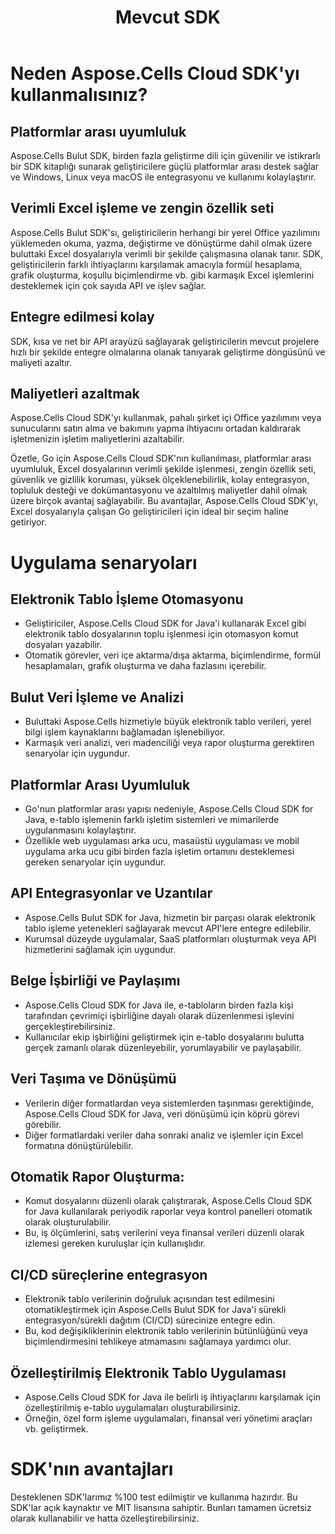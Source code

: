 ﻿---
title: Mevcut SDK
second_title: Aspose.Cells Cloud Documen
type: docs
url: /tr/available-sdks/
description: Aspose.Cells Bulut, oluşturma, dönüştürme, birleştirme, bölme, koruma, iç nesne işlemleri vb. için Excel'i destekler
weight: 30
kwords: Excel, Office Cloud, REST API, Elektronik Tablo, PDF, CSV, Json, Markdwon, Mevcut SDK'lar
---
# **Neden Aspose.Cells Cloud SDK'yı kullanmalısınız?**

## **Platformlar arası uyumluluk**

Aspose.Cells Bulut SDK, birden fazla geliştirme dili için güvenilir ve istikrarlı bir SDK kitaplığı sunarak geliştiricilere güçlü platformlar arası destek sağlar ve Windows, Linux veya macOS ile entegrasyonu ve kullanımı kolaylaştırır.

## **Verimli Excel işleme ve zengin özellik seti**

Aspose.Cells Bulut SDK'sı, geliştiricilerin herhangi bir yerel Office yazılımını yüklemeden okuma, yazma, değiştirme ve dönüştürme dahil olmak üzere buluttaki Excel dosyalarıyla verimli bir şekilde çalışmasına olanak tanır. SDK, geliştiricilerin farklı ihtiyaçlarını karşılamak amacıyla formül hesaplama, grafik oluşturma, koşullu biçimlendirme vb. gibi karmaşık Excel işlemlerini desteklemek için çok sayıda API ve işlev sağlar.

## **Entegre edilmesi kolay**

SDK, kısa ve net bir API arayüzü sağlayarak geliştiricilerin mevcut projelere hızlı bir şekilde entegre olmalarına olanak tanıyarak geliştirme döngüsünü ve maliyeti azaltır.

## **Maliyetleri azaltmak**

Aspose.Cells Cloud SDK'yı kullanmak, pahalı şirket içi Office yazılımını veya sunucularını satın alma ve bakımını yapma ihtiyacını ortadan kaldırarak işletmenizin işletim maliyetlerini azaltabilir.

Özetle, Go için Aspose.Cells Cloud SDK'nın kullanılması, platformlar arası uyumluluk, Excel dosyalarının verimli şekilde işlenmesi, zengin özellik seti, güvenlik ve gizlilik koruması, yüksek ölçeklenebilirlik, kolay entegrasyon, topluluk desteği ve dokümantasyonu ve azaltılmış maliyetler dahil olmak üzere birçok avantaj sağlayabilir. Bu avantajlar, Aspose.Cells Cloud SDK'yı, Excel dosyalarıyla çalışan Go geliştiricileri için ideal bir seçim haline getiriyor.

# **Uygulama senaryoları**

## **Elektronik Tablo İşleme Otomasyonu**

- Geliştiriciler, Aspose.Cells Cloud SDK for Java'i kullanarak Excel gibi elektronik tablo dosyalarının toplu işlenmesi için otomasyon komut dosyaları yazabilir.
- Otomatik görevler, veri içe aktarma/dışa aktarma, biçimlendirme, formül hesaplamaları, grafik oluşturma ve daha fazlasını içerebilir.

## **Bulut Veri İşleme ve Analizi**

- Buluttaki Aspose.Cells hizmetiyle büyük elektronik tablo verileri, yerel bilgi işlem kaynaklarını bağlamadan işlenebiliyor.
- Karmaşık veri analizi, veri madenciliği veya rapor oluşturma gerektiren senaryolar için uygundur.

## **Platformlar Arası Uyumluluk**

- Go'nun platformlar arası yapısı nedeniyle, Aspose.Cells Cloud SDK for Java, e-tablo işlemenin farklı işletim sistemleri ve mimarilerde uygulanmasını kolaylaştırır.
- Özellikle web uygulaması arka ucu, masaüstü uygulaması ve mobil uygulama arka ucu gibi birden fazla işletim ortamını desteklemesi gereken senaryolar için uygundur.

## **API Entegrasyonlar ve Uzantılar**

- Aspose.Cells Bulut SDK for Java, hizmetin bir parçası olarak elektronik tablo işleme yetenekleri sağlayarak mevcut API'lere entegre edilebilir.
- Kurumsal düzeyde uygulamalar, SaaS platformları oluşturmak veya API hizmetlerini sağlamak için uygundur.

## **Belge İşbirliği ve Paylaşımı**

- Aspose.Cells Cloud SDK for Java ile, e-tabloların birden fazla kişi tarafından çevrimiçi işbirliğine dayalı olarak düzenlenmesi işlevini gerçekleştirebilirsiniz.
- Kullanıcılar ekip işbirliğini geliştirmek için e-tablo dosyalarını bulutta gerçek zamanlı olarak düzenleyebilir, yorumlayabilir ve paylaşabilir.

## **Veri Taşıma ve Dönüşümü**

- Verilerin diğer formatlardan veya sistemlerden taşınması gerektiğinde, Aspose.Cells Cloud SDK for Java, veri dönüşümü için köprü görevi görebilir.
- Diğer formatlardaki veriler daha sonraki analiz ve işlemler için Excel formatına dönüştürülebilir.

## **Otomatik Rapor Oluşturma:**

- Komut dosyalarını düzenli olarak çalıştırarak, Aspose.Cells Cloud SDK for Java kullanılarak periyodik raporlar veya kontrol panelleri otomatik olarak oluşturulabilir.
- Bu, iş ölçümlerini, satış verilerini veya finansal verileri düzenli olarak izlemesi gereken kuruluşlar için kullanışlıdır.

## **CI/CD süreçlerine entegrasyon**

- Elektronik tablo verilerinin doğruluk açısından test edilmesini otomatikleştirmek için Aspose.Cells Bulut SDK for Java'i sürekli entegrasyon/sürekli dağıtım (CI/CD) sürecinize entegre edin.
- Bu, kod değişikliklerinin elektronik tablo verilerinin bütünlüğünü veya biçimlendirmesini tehlikeye atmamasını sağlamaya yardımcı olur.

## **Özelleştirilmiş Elektronik Tablo Uygulaması**

- Aspose.Cells Cloud SDK for Java ile belirli iş ihtiyaçlarını karşılamak için özelleştirilmiş e-tablo uygulamaları oluşturabilirsiniz.
- Örneğin, özel form işleme uygulamaları, finansal veri yönetimi araçları vb. geliştirmek.


# **SDK'nın avantajları**

Desteklenen SDK'larımız %100 test edilmiştir ve kullanıma hazırdır. Bu SDK'lar açık kaynaktır ve MIT lisansına sahiptir. Bunları tamamen ücretsiz olarak kullanabilir ve hatta özelleştirebilirsiniz.
